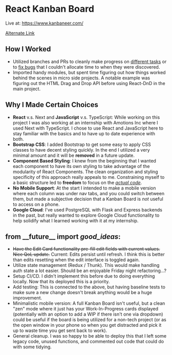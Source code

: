 # React Kanban Board
Live at: https://www.kanbaneer.com/

[Alternate Link](https://alert-basis-361623.web.app/)

## How I Worked
- Utilized branches and PRs to cleanly make progress on [different tasks](https://github.com/ObiBaratt/kanban-board/pull/4) or to [fix bugs](https://github.com/ObiBaratt/kanban-board/pull/6) that I couldn't allocate time to when they were discovered.
- Imported handy modules, but spent time figuring out how things worked behind the scenes in micro side projects. A notable example was figuring out the HTML Drag and Drop API before using React-DnD in the main project.

## Why I Made Certain Choices
- **React** v.s. Next and **JavaScript** v.s. TypeScript: While working on this project I was also working at an internship with Amotions Inc where I used Next with TypeScript. I chose to use React and JavaScript here to stay familiar with the basics and to have up to date experience with both.
- **Bootstrap CSS**: I added Bootstrap to get some easy to apply CSS classes to have decent styling quickly. In the end I utilized a very minimal amount and it will be **removed** in a future update.
- **Component Based Styling**: I knew from the beginning that I wanted each component to have its own styling to take advantage of the modularity of React Components. The clean organization and styling specificity of this approach really appeals to me. Constraining myself to a basic structure led to **freedom** to focus on the [*actual code*](https://github.com/ObiBaratt/kanban-board/tree/main/src/components).
- **No Mobile Support**: At the start I intended to make a mobile version where each column was under nav tabs, and you could switch between them, but made a subjective decision that a Kanban Board is *not* useful to access on a phone.
- **Google Cloud**: I've used PostgreSQL with Flask and Express backends in the past, but really wanted to explore Google Cloud functionality to help solidify what I learned working with it at my internship.

## from \_\_future\_\_ import *good_ideas*:
- ~~Have the Edit Card functionality pre-fill edit fields with current values. Nice QoL update.~~ Current: Edits persist until refresh. I think this is better than edits resetting when the edit interface is toggled again.
- Utilize state management (Redux / Thunk). This would make handling auth state a lot easier. Should be an enjoyable Friday night refactoring...?
- Setup CI/CD. I didn't implement this before due to doing everything locally. Now that its deployed this is a priority.
- Add testing: This is connected to the above, but having baseline tests to make sure a new change doesn't break anything would be a huge improvement.
- Minimalistic mobile version: A full Kanban Board isn't useful, but a clean "zen" mode where it just has your Work-In-Progress cards displayed (potentially with an option to add a WIP if there isn't one via dropdown) could be useful if the board is being utilized for a non-tech project (or as the open window in your phone so when you get distracted and pick it up to waste time you get sent back to work).
- General cleanup. I was so happy to be able to deploy this that I left some legacy code, unused functions, and commented out code that could do with some tidying.
